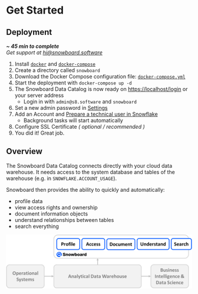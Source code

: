 Get Started
===========

## Deployment
***~ 45 min to complete***  <br>
*Get support at [hi@snowboard.software](mailto:hi@snowboard.software)*

1. Install [`docker`](https://docs.docker.com/engine/install/) and [`docker-compose`](https://docs.docker.com/compose/install/)
2. Create a directory called `snowboard`
3. Download the Docker Compose configuration file: [`docker-compose.yml`](https://raw.githubusercontent.com/zurferr/snowboard_software/main/docs/docker-compose.yml "Download file")
4. Start the deployment with `docker-compose up -d`
5. The Snowboard Data Catalog is now ready on [https://localhost/login](https://localhost/login) or your server address
    - Login in with `admin@s8.software` and `snowboard`
6. Set a new admin password in [Settings](http://localhost/settings#Users)
7. Add an Account and [Prepare a technical user in Snowflake](snowflake_connection.md)
    - Background tasks will start automatically
8. Configure SSL Certificate _( optional / recommended )_
9. You did it! Great job.


## Overview

The Snowboard Data Catalog connects directly with your cloud data warehouse.
It needs access to the system database and tables of the warehouse (e.g. in `SNOWFLAKE.ACCOUNT_USAGE`).

Snowboard then provides the ability to quickly and automatically: 
- profile data
- view access rights and ownership
- document information objects 
- understand relationships between tables
- search everything

![System Architecture](_static/overview.png)